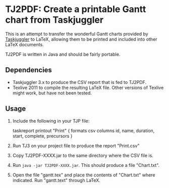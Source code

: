 TJ2PDF: Create a printable Gantt chart from Taskjuggler
=======================================================

This is an attempt to transfer the wonderful Gantt charts provided by
[Taskjuggler](http://www.taskjuggler.org/) to LaTeX, allowing them to be
printed and included into other LaTeX documents.

TJ2PDF is written in Java and should be fairly portable.

Dependencies
------------
* Taskjuggler 3.x to produce the CSV report that is fed to TJ2PDF.
* Texlive 2011 to compile the resulting LaTeX file. Other versions of
  Texlive might work, but have not been tested.

Usage
-----
1. Include the following in your TJP file:

    taskreport printout "Print" {
      formats csv
      columns id, name, duration, start, complete, precursors
    }

2. Run TJ3 on your project file to produce the report "Print.csv"
3. Copy TJ2PDF-XXXX.jar to the same directory where the CSV file is.
4. Run `java -jar TJ2PDF-XXXX.jar`. This should produce a file
   "Chart.txt".
5. Open the file "gantt.tex" and place the contents of "Chart.txt" where
   indicated. Run "gantt.text" through LaTeX.
